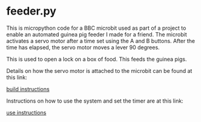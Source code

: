 # feeder.py

This is micropython code for a BBC microbit used as part of a project to enable an
automated guinea pig feeder I made for a friend. The microbit activates a servo motor after a time set using the A
and B buttons. After the time has elapsed, the servo motor moves a lever 90 degrees.

This is used to open a lock on a box of food. This feeds the guinea pigs.

Details on how the servo motor is attached to the microbit can be found at this link:

[build instructions](https://www.seismicmatt.com/2020/10/03/using-a-microbit-to-control-a-servo-motor/)

Instructions on how to use the system and set the timer are at this link:

[use instructions](https://www.seismicmatt.com/2020/09/08/bbc-microbit-activating-a-servo-motor-using-a-timer/)
